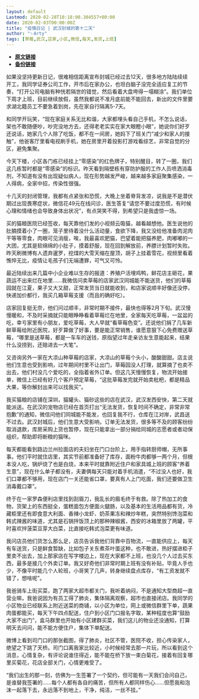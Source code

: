 ```yaml
---
layout: default
Lastmod: 2020-02-28T10:18:00.304557+00:00
date: 2020-02-03T00:00:00Z
title: "疫情日记 | 武汉封城的第十二天"
author: "✨Arty"
tags: [草莓,武汉,店家,小区,微信,每天,发货,上班]
---
```


* [**原文链接**](https://mp.weixin.qq.com/s/ImwvBXL6s-YlDZ9gID__qA)
* [**备份链接**](http://archive.ph/AEpRY)


如果没坚持更新日记，很难相信距离宣布封城已经过去12天，很多地方陆陆续续开工，我同学证券公司工作，开市后在家办公，也坦白脑子没完全适应复工的节奏，“打开公司电脑有种恍若隔世的错觉，然后看着大盘垮得一塌糊涂”。我们单位下周才上班，目前继续放假，虽然我都说不准月底前能不能回去，新出的文件里要求湖北籍员工不要急着到岗，先在家自行隔离5-7天。

和同学开玩笑，“现在家庭关系无比和谐，大家都埋头看自己手机，不怎么说话，架也不敢随便吵，吵完没地方去，还得老老实实在家大眼瞪小眼”，她说你们好歹还说话，她家几个人除了吃饭，都不在一间房，她妈下了班关门“减少和家人的接触”，他爸客厅里看电视刷手机，她在房里开着投影打游戏看综艺，非常自觉的分区，避免集聚。

今天下楼，小区各门栋已经挂上“零感染”的红色牌子，特别醒目，转了一圈，我们这几栋暂时都是“零感染”的标识。昨天看到隔壁栋有穿防护服的工作人员喷洒消毒剂，不知道有没有出现疑似病人，现在形势越发严峻，越来越多家庭聚集感染，一人得病，全家中招，传染性很强。

十几天的封闭管理，我都有点紧张和恐慌，大晚上坐着脊背发凉，说我是不是潜伏期过出现畏寒症状，微信花49元在线问诊，医生答复“请您不要过度恐慌，有时候心理和情绪也会导致身体出状况”，有点哭笑不得，到希望只是我虚惊一场。

买的猫粮医院已经签收，每天靠他们发的小视频云吸猫，越看越想他。医生说他的肚腩摸着小了一圈，笼子里待着没什么活动量，食欲下降，我又没给他准备肉泥肉干等等零食，肉眼可见消瘦，唉，我最喜欢肥猫，巴望着能把猫养肥，肉嘟嘟的一大团，尤其是软绵绵的小肚子，摸着舒服，现在回到解放前，养膘计划暂时失败。昨天刷微博有人遗弃暹罗，挖煤的大雪天缩在屋顶，胡子上挂着雪花，视频里看着憔悴无比，疫情让毛孩子们无端遭罪，可气又可怜。

最近陆续出来几篇中小企业难以生存的报道：养殖户活埋鸡鸭，鲜花店主砸花，果蔬运不出来烂在地里……我微信问卖草莓的店家武汉同城能不能送货，他们的草莓园就在江夏，果子又大又甜，正常发货当日就能收到，和店家说顺丰好像还没停，快递加价都行，我买几箱草莓支援（而且的确好吃）。

店家回复挺无奈，他们问过顺丰，非常时期不接件，最快也得等2月下旬。武汉慢慢暖和，不及时采摘就只能眼睁睁看着草莓烂在地里，全家每天吃草莓，一盆盆的吃，幸亏家里有小朋友，爱吃草莓，大人早就“看草莓色变”。还说他们捐了几车新鲜草莓给附近医院，好歹算做了好事，要是能正常销售，谁愿意狠下心免费赠送草莓，“哪里是送草莓，都是一车车的送钱，原指望过年走亲访友生意能起来，结果什么没捞到，还赔进去一大笔”。

又咨询另外一家在大凉山种草莓的店家，大凉山的草莓个头小，酸酸甜甜。店主说他们生意也受到影响，过年期间村里不让出门，草莓园没人打理，就算摘了也卖不出去，他们村没几个爱吃的，全指着省外订单。但这几天慢慢恢复，物流开始接单，微信上已经有好几个客户预定草莓，“这批草莓发完就开始卖枇杷，都是精品大果，等你解封出来可以找我买”。

我买猫粮的店铺在深圳，猫罐头、猫砂这些的店在武汉，武汉发西安快，第二天就能派送。在武汉的宠物店已经在首页打出“无法发货，恢复时间不确定，非常非常抱歉”的通知，微信问他们同城能不能发，也回复我不行，仓库在江对岸，武昌送不过去。武汉封城后，他们生意大受影响，订单无法发货，很多等不及的顾客纷纷取消退款，库房采购上货也暂停，现在只能拿出一部分捐给同城的志愿者或者动保组织，帮助即将断粮的猫咪。

每天都能看到路边兰州拉面店的夫妇坐在门口台阶上，用手指转厨师帽，无所事事。他们平时就住店里，其实节前都准备好了库存，面粉牛肉都够一两个月，但根本没人吃，锅炉烧了也是白烧，本来平时就靠附近住户和家具城上班的顾客“养着生意”，现在什么单子都没有，夫妻俩每天只能对着手机消遣，“不过没人也好，我们口罩都不够用，现在店门一关还能省口罩，要真有人上门吃面，我们还要做卫生消毒戴口罩”。

终于在一家罗森便利店里找到刮眉刀，我乱长的眉毛终于有救。除了热加工的食物，货架上的东西挺全，蛋糕面包方便面火腿肠，以及基本的生活用品都有货，冷藏柜里还有即食意大利面、香辣小龙虾、奶茶果冻和辣炒年糕，突然特别馋泡菜和韩式辣酱的味道，尤其是石锅拌饭顶上的那种辣椒酱，西安的冰箱里放了两罐，平时喜欢拌菠菜豆芽大白菜，比直接吃韩式泡菜更有味道。

我问店员他们货怎么那么足，店员告诉我他们背靠中百物流，一直能供应上，每天有车送货，只是鲜食暂缺，比如包子关东煮茶叶蛋这种，也不敢进，热好摆进柜子里卖不出去，加上那家店在写字楼边上，现在大家都不上班，也没几个人过去买东西，最多是接几个外卖订单。我又好奇他们非常时期上班有没有补贴，毕竟人手也少，不像平时能几个人轮班，小哥笑了几声，转身继续盘点库存，“有工资发就不错了，想啥呢”。

我爸骑车上街买菜，跑了两家大超市都关门，我听着纳闷，不是通知大型商超一直营业嘛，我爸说因为有员工得了肺炎，集体隔离观察，超市也直接闭店。我同学的小区物业已经联系上附近送菜的商铺，以小区为单位，网上或微信群里下单，蔬果肉蛋都能买，每天下午四点配送，住户到小区门口报名字取，某种程度也算“鼓励大家不出门”，盒马群里也开始有小区建群买菜，我们这儿的物业还没通知，打算明天去问问，能不能方便住户，集体下单配送。

微博上看到司门口的那张截图，得了肺炎，社区不管，医院不收，担心传染家人，绝望之下跳了天桥。司门口离我家比较近，小时候经常去那一片玩，所以看到这个消息，心情复杂，有评论说谁住得近，能不能在桥下放一束白菊花，接着有回复哪里买菊花，花店全部关门，心情更难受了。

“我们出生的那一刻，仿佛为一生签署了一个契约，但可能有一天我们会问自己，是谁替我签署的……每个人都有各自的痛苦，但所有人都同样伤心……但愿我和泡沫一起落下去，永远落不到地上，干净，纯洁，一丝不挂。”

